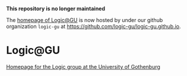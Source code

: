 __This repository is no longer maintained__

The [homepage of Logic@GU](www.logic-gu.se) is now hosted by under our github organization `logic-gu` at <https://github.com/logic-gu/logic-gu.github.io>.


# Logic@GU
[Homepage for the Logic group at the University of Gothenburg](https://www.logic-gu.se)
